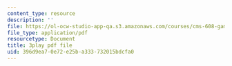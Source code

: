 ```yaml
---
content_type: resource
description: ''
file: https://ol-ocw-studio-app-qa.s3.amazonaws.com/courses/cms-608-game-design-fall-2010/396d9ea70e72e25ba333732015bdcfa0_68556.pdf
file_type: application/pdf
resourcetype: Document
title: 3play pdf file
uid: 396d9ea7-0e72-e25b-a333-732015bdcfa0
---
```

